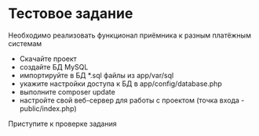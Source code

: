 # Тестовое задание

Необходимо реализовать функционал приёмника к разным платёжным системам

* Скачайте проект
* создайте БД MySQL
* импортируйте в БД *.sql файлы из app/var/sql
* укажите настройки доступа к БД в app/config/database.php
* выполните composer update
* настройте свой веб-сервер для работы с проектом (точка входа - public/index.php)

Приступите к проверке задания